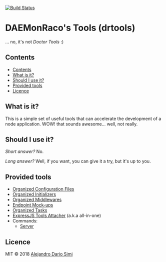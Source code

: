 [![Build Status](https://travis-ci.org/daemonraco/drtools.svg?branch=master)](https://travis-ci.org/daemonraco/drtools)

# DAEMonRaco's Tools (drtools)
... no, it's not _Doctor Tools_ :)

## Contents
<!-- TOC depthFrom:2 updateOnSave:true -->

- [Contents](#contents)
- [What is it?](#what-is-it)
- [Should I use it?](#should-i-use-it)
- [Provided tools](#provided-tools)
- [Licence](#licence)

<!-- /TOC -->

## What is it?
This is a simple set of useful tools that can accelerate the development of a node
application.
WOW! that sounds awesome... well, not really.

## Should I use it?
_Short answer?_ No.

_Long answer?_ Well, if you want, you can give it a try, but it's up to you.

## Provided tools
* [Organized Configuration Files](docs/configs.md)
* [Organized Initializers](docs/loaders.md)
* [Organized Middlewares](docs/middlewares.md)
* [Endpoint Mock-ups](docs/endpoints.md)
* [Organized Tasks](docs/tasks.md)
* [ExpressJS Tools Attacher](docs/express.md) (a.k.a all-in-one)
* Commands:
    * [Server](docs/server.md)

## Licence
MIT &copy; 2018 [Alejandro Dario Simi](http://daemonraco.com)
